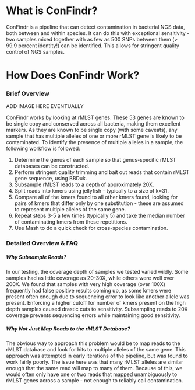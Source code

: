 # What is ConFindr?

ConFindr is a pipeline that can detect contamination in bacterial NGS data, both between and within species. It can do this with exceptional sensitivity - two samples mixed together with as few as 500 SNPs between them (> 99.9 percent identity!) can be identified. This allows for stringent quality control of NGS samples.

# How Does ConFindr Work?

### Brief Overview

ADD IMAGE HERE EVENTUALLY

ConFindr works by looking at rMLST genes. These 53 genes are known to be single copy and conserved across all bacteria, making them excellent markers. As they are known to be single copy (with some caveats), any sample that has multiple alleles of one or more rMLST gene is likely to be contaminated. To identify the presence of multiple alleles in a sample, the following workflow is followed:

1. Determine the genus of each sample so that genus-specific rMLST databases can be constructed.
2. Perform stringent quality trimming and bait out reads that contain rMLST gene sequence, using BBDuk.
3. Subsample rMLST reads to a depth of approximately 20X.
4. Split reads into kmers using jellyfish - typically to a size of k=31. 
5. Compare all of the kmers found to all other kmers found, looking for pairs of kmers that differ only by one substitution - these are assumed to represent multiple alleles of the same gene.
6. Repeat steps 3-5 a few times (typically 5) and take the median number of contaminating kmers from these repetitions.
7. Use Mash to do a quick check for cross-species contamination.

### Detailed Overview & FAQ

##### Why Subsample Reads?

In our testing, the coverage depth of samples we tested varied wildly. Some samples had as little coverage as 20-30X, while others were well over 200X. We found that samples with very high coverage (over 100X) frequently had false positive results coming up, as some kmers were present often enough due to sequencing error to look like another allele was present. Enforcing a higher cutoff for number of kmers present on the high depth samples caused drastic cuts to sensitivity. Subsampling reads to 20X coverage prevents sequencing errors while maintaining good sensitivity.

##### Why Not Just Map Reads to the rMLST Database?

The obvious way to approach this problem would be to map reads to the rMLST database and look for hits to multiple alleles of the same gene. This approach was attempted in early iterations of the pipeline, but was found to work fairly poorly. The issue here was that many rMLST alleles are similar enough that the same read will map to many of them. Because of this, we would often only have one or two reads that mapped unambiguously to rMLST genes across a sample - not enough to reliably call contamination.


